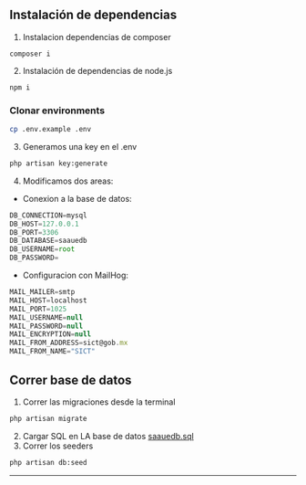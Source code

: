 ## Instalación de dependencias
1. Instalacion dependencias de composer
```
composer i
```
2. Instalación de dependencias de node.js
```
npm i
```
### Clonar environments
```bash
cp .env.example .env
```
3. Generamos una key en el .env
```bash
php artisan key:generate
```
4. Modificamos dos areas:
- Conexion a la base de datos:
```js
DB_CONNECTION=mysql
DB_HOST=127.0.0.1
DB_PORT=3306
DB_DATABASE=saauedb
DB_USERNAME=root
DB_PASSWORD=
```
- Configuracion con MailHog:
```js
MAIL_MAILER=smtp
MAIL_HOST=localhost
MAIL_PORT=1025
MAIL_USERNAME=null
MAIL_PASSWORD=null
MAIL_ENCRYPTION=null
MAIL_FROM_ADDRESS=sict@gob.mx
MAIL_FROM_NAME="SICT"
```
## Correr base de datos 

1. Correr las migraciones desde la terminal
```bash
php artisan migrate
```
2. Cargar SQL en LA base de datos [saauedb.sql](./saauedb.sql)
3. Correr los seeders
```bash
php artisan db:seed
```
---
